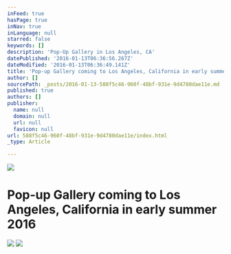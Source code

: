 ```yaml
---
inFeed: true
hasPage: true
inNav: true
inLanguage: null
starred: false
keywords: []
description: 'Pop-Up Gallery in Los Angeles, CA'
datePublished: '2016-01-13T06:36:56.267Z'
dateModified: '2016-01-13T06:36:49.141Z'
title: 'Pop-up Gallery coming to Los Angeles, California in early summer 2016'
author: []
sourcePath: _posts/2016-01-13-588f5c46-960f-48bf-931e-9d4780dae11e.md
published: true
authors: []
publisher:
  name: null
  domain: null
  url: null
  favicon: null
url: 588f5c46-960f-48bf-931e-9d4780dae11e/index.html
_type: Article

---
```

![](https://the-grid-user-content.s3-us-west-2.amazonaws.com/768c4f93-26e9-4b9d-9647-e549e1925bd9.jpg)

# Pop-up Gallery coming to Los Angeles, California in early summer 2016
![](https://the-grid-user-content.s3-us-west-2.amazonaws.com/1400f738-a852-434e-89aa-96af97148342.jpg)
![](https://the-grid-user-content.s3-us-west-2.amazonaws.com/447fa9c1-09d3-462e-a6e9-acda3c9fcef9.jpg)